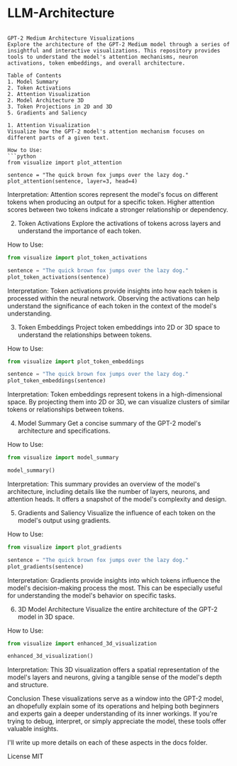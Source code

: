 # LLM-Architecture


```

GPT-2 Medium Architecture Visualizations
Explore the architecture of the GPT-2 Medium model through a series of insightful and interactive visualizations. This repository provides tools to understand the model's attention mechanisms, neuron activations, token embeddings, and overall architecture.

Table of Contents
1. Model Summary
2. Token Activations
2. Attention Visualization
2. Model Architecture 3D
3. Token Projections in 2D and 3D
5. Gradients and Saliency

1. Attention Visualization
Visualize how the GPT-2 model's attention mechanism focuses on different parts of a given text.

How to Use:
```python
from visualize import plot_attention

sentence = "The quick brown fox jumps over the lazy dog."
plot_attention(sentence, layer=3, head=4)
```

Interpretation:
Attention scores represent the model's focus on different tokens when producing an output for a specific token. Higher attention scores between two tokens indicate a stronger relationship or dependency.

2. Token Activations
Explore the activations of tokens across layers and understand the importance of each token.

How to Use:
```python
from visualize import plot_token_activations

sentence = "The quick brown fox jumps over the lazy dog."
plot_token_activations(sentence)
```

Interpretation:
Token activations provide insights into how each token is processed within the neural network. Observing the activations can help understand the significance of each token in the context of the model's understanding.

3. Token Embeddings
Project token embeddings into 2D or 3D space to understand the relationships between tokens.

How to Use:
```python
from visualize import plot_token_embeddings

sentence = "The quick brown fox jumps over the lazy dog."
plot_token_embeddings(sentence)
```

Interpretation:
Token embeddings represent tokens in a high-dimensional space. By projecting them into 2D or 3D, we can visualize clusters of similar tokens or relationships between tokens.

4. Model Summary
Get a concise summary of the GPT-2 model's architecture and specifications.

How to Use:
```python
from visualize import model_summary

model_summary()
```

Interpretation:
This summary provides an overview of the model's architecture, including details like the number of layers, neurons, and attention heads. It offers a snapshot of the model's complexity and design.

5. Gradients and Saliency
Visualize the influence of each token on the model's output using gradients.

How to Use:
```python
from visualize import plot_gradients

sentence = "The quick brown fox jumps over the lazy dog."
plot_gradients(sentence)
```

Interpretation:
Gradients provide insights into which tokens influence the model's decision-making process the most. This can be especially useful for understanding the model's behavior on specific tasks.

6. 3D Model Architecture
Visualize the entire architecture of the GPT-2 model in 3D space.

How to Use:
```python
from visualize import enhanced_3d_visualization

enhanced_3d_visualization()
```

Interpretation:
This 3D visualization offers a spatial representation of the model's layers and neurons, giving a tangible sense of the model's depth and structure.

Conclusion
These visualizations serve as a window into the GPT-2 model, an dhopefully explain some of its operations and helping both beginners and experts gain a deeper understanding of its inner workings. If you're trying to debug, interpret, or simply appreciate the model, these tools offer valuable insights.

I'll write up more details on each of these aspects in the docs folder.

License
MIT
